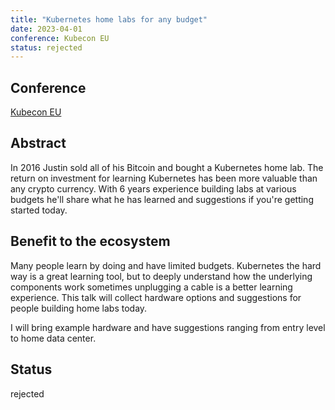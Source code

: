 ```yaml
---
title: "Kubernetes home labs for any budget"
date: 2023-04-01
conference: Kubecon EU
status: rejected
---
```


## Conference
[Kubecon EU](https://events.linuxfoundation.org/kubecon-cloudnativecon-europe/)

## Abstract
In 2016 Justin sold all of his Bitcoin and bought a Kubernetes home lab.
The return on investment for learning Kubernetes has been more valuable than any crypto currency.
With 6 years experience building labs at various budgets he'll share what he has learned and suggestions if you're getting started today.

## Benefit to the ecosystem
Many people learn by doing and have limited budgets.
Kubernetes the hard way is a great learning tool, but to deeply understand how the underlying components work sometimes unplugging a cable is a better learning experience.
This talk will collect hardware options and suggestions for people building home labs today.

I will bring example hardware and have suggestions ranging from entry level to home data center.

## Status
rejected
